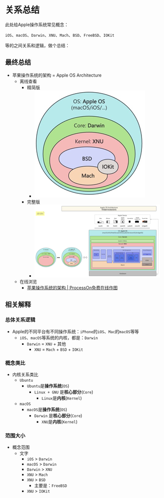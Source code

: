# 关系总结

此处给Apple操作系统常见概念：

`iOS`、`macOS`、`Darwin`、`XNU`、`Mach`、`BSD`、`FreeBSD`、`IOKit`

等的之间关系和逻辑，做个总结：

## 最终总结

* 苹果操作系统的架构 = Apple OS Architecture
  * 离线查看
    * 精简版
      * ![apple_os_arch_overview](../assets/img/apple_os_arch_overview.jpg)
    * 完整版
      * ![apple_os_arch](../assets/img/apple_os_arch.jpg)
  * 在线浏览
    * [苹果操作系统的架构 | ProcessOn免费在线作图](https://www.processon.com/view/link/67132a93e62924419e34ce08)

## 相关解释

### 总体关系逻辑

* Apple的不同平台有不同操作系统：`iPhone`的`iOS`、`Mac`的`macOS`等等
  * `iOS`、`macOS`等系统的内核，都是：`Darwin`
    * `Darwin` = `XNU` + 其他
      * `XNU` = `Mach` + `BSD` + `IOKit`

### 概念类比

* 内核关系类比
  * `Ubuntu`
    * `Ubuntu`是**操作系统**(`OS`)
      * `Linux + GNU` 是**核心部分**(`Core`)
        * `Linux`是**内核**(`Kernel`)
  * `macOS`
    * `macOS`是**操作系统**(`OS`)
      * `Darwin` 是**核心部分**(`Core`)
        * `XNU`是**内核**(`Kernel`)

### 范围大小

* 概念范围
  * 文字
    * `iOS` > `Darwin`
    * `macOS` > `Darwin`
    * `Darwin` > `XNU`
    * `XNU` > `Mach`
    * `XNU` > `BSD`
      * 主要是：`FreeBSD`
    * `XNU` > `IOKit`
